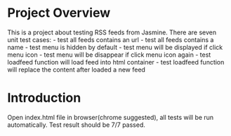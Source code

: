 # Project Overview

This is a project about testing RSS feeds from Jasmine.
There are seven unit test cases:
    - test all feeds contains an url
    - test all feeds contains a name
    - test menu is hidden by default
    - test menu will be displayed if click menu icon
    - test menu will be disappear if click menu icon again
    - test loadfeed function will load feed into html container
    - test loadfeed function will replace the content after loaded a new feed



# Introduction

Open index.html file in browser(chrome suggested), all tests will be run automatically. Test result should be 7/7 passed.